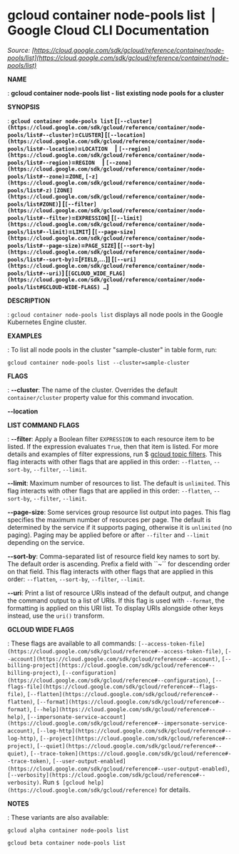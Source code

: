 # gcloud container node-pools list  |  Google Cloud CLI Documentation

*Source: [https://cloud.google.com/sdk/gcloud/reference/container/node-pools/list](https://cloud.google.com/sdk/gcloud/reference/container/node-pools/list)*

**NAME**

: **gcloud container node-pools list - list existing node pools for a cluster**

**SYNOPSIS**

: **`gcloud container node-pools list` [`[--cluster](https://cloud.google.com/sdk/gcloud/reference/container/node-pools/list#--cluster)`=`CLUSTER`] [`[--location](https://cloud.google.com/sdk/gcloud/reference/container/node-pools/list#--location)`=`LOCATION`     | `[--region](https://cloud.google.com/sdk/gcloud/reference/container/node-pools/list#--region)`=`REGION`     | `[--zone](https://cloud.google.com/sdk/gcloud/reference/container/node-pools/list#--zone)`=`ZONE`, `[-z](https://cloud.google.com/sdk/gcloud/reference/container/node-pools/list#-z)` `[ZONE](https://cloud.google.com/sdk/gcloud/reference/container/node-pools/list#ZONE)`] [`[--filter](https://cloud.google.com/sdk/gcloud/reference/container/node-pools/list#--filter)`=`EXPRESSION`] [`[--limit](https://cloud.google.com/sdk/gcloud/reference/container/node-pools/list#--limit)`=`LIMIT`] [`[--page-size](https://cloud.google.com/sdk/gcloud/reference/container/node-pools/list#--page-size)`=`PAGE_SIZE`] [`[--sort-by](https://cloud.google.com/sdk/gcloud/reference/container/node-pools/list#--sort-by)`=[`FIELD`,…]] [`[--uri](https://cloud.google.com/sdk/gcloud/reference/container/node-pools/list#--uri)`] [`[GCLOUD_WIDE_FLAG](https://cloud.google.com/sdk/gcloud/reference/container/node-pools/list#GCLOUD-WIDE-FLAGS) …`]**

**DESCRIPTION**

: `gcloud container node-pools list` displays all node pools in the
Google Kubernetes Engine cluster.

**EXAMPLES**

: To list all node pools in the cluster "sample-cluster" in table form, run:

```
gcloud container node-pools list --cluster=sample-cluster
```

**FLAGS**

: **--cluster**:
The name of the cluster. Overrides the default `container/cluster`
property value for this command invocation.

**--location**

**LIST COMMAND FLAGS**

: **--filter**:
Apply a Boolean filter `EXPRESSION` to each resource item
to be listed. If the expression evaluates `True`, then that item is
listed. For more details and examples of filter expressions, run $ [gcloud topic filters](https://cloud.google.com/sdk/gcloud/reference/topic/filters). This flag
interacts with other flags that are applied in this order:
`--flatten`, `--sort-by`, `--filter`,
`--limit`.

**--limit**:
Maximum number of resources to list. The default is `unlimited`. This
flag interacts with other flags that are applied in this order:
`--flatten`, `--sort-by`, `--filter`,
`--limit`.

**--page-size**:
Some services group resource list output into pages. This flag specifies the
maximum number of resources per page. The default is determined by the service
if it supports paging, otherwise it is `unlimited` (no paging).
Paging may be applied before or after `--filter` and
`--limit` depending on the service.

**--sort-by**:
Comma-separated list of resource field key names to sort by. The default order
is ascending. Prefix a field with ``~´´ for descending order on that
field. This flag interacts with other flags that are applied in this order:
`--flatten`, `--sort-by`, `--filter`,
`--limit`.

**--uri**:
Print a list of resource URIs instead of the default output, and change the
command output to a list of URIs. If this flag is used with
`--format`, the formatting is applied on this URI list. To display
URIs alongside other keys instead, use the `uri()` transform.

**GCLOUD WIDE FLAGS**

: These flags are available to all commands: `[--access-token-file](https://cloud.google.com/sdk/gcloud/reference#--access-token-file)`,
`[--account](https://cloud.google.com/sdk/gcloud/reference#--account)`, `[--billing-project](https://cloud.google.com/sdk/gcloud/reference#--billing-project)`,
`[--configuration](https://cloud.google.com/sdk/gcloud/reference#--configuration)`,
`[--flags-file](https://cloud.google.com/sdk/gcloud/reference#--flags-file)`,
`[--flatten](https://cloud.google.com/sdk/gcloud/reference#--flatten)`, `[--format](https://cloud.google.com/sdk/gcloud/reference#--format)`, `[--help](https://cloud.google.com/sdk/gcloud/reference#--help)`, `[--impersonate-service-account](https://cloud.google.com/sdk/gcloud/reference#--impersonate-service-account)`,
`[--log-http](https://cloud.google.com/sdk/gcloud/reference#--log-http)`,
`[--project](https://cloud.google.com/sdk/gcloud/reference#--project)`, `[--quiet](https://cloud.google.com/sdk/gcloud/reference#--quiet)`, `[--trace-token](https://cloud.google.com/sdk/gcloud/reference#--trace-token)`, `[--user-output-enabled](https://cloud.google.com/sdk/gcloud/reference#--user-output-enabled)`,
`[--verbosity](https://cloud.google.com/sdk/gcloud/reference#--verbosity)`.
Run `$ [gcloud help](https://cloud.google.com/sdk/gcloud/reference)` for details.

**NOTES**

: These variants are also available:

```
gcloud alpha container node-pools list
```

```
gcloud beta container node-pools list
```